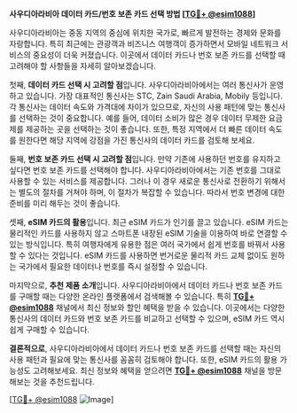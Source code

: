 **사우디아라비아 데이터 카드/번호 보존 카드 선택 방법 [[TG💪+ @esim1088](https://t.me/s/esim1088)]**

사우디아라비아는 중동 지역의 중심에 위치한 국가로, 빠르게 발전하는 경제와 문화를 자랑합니다. 특히 최근에는 관광객과 비즈니스 여행객이 증가하면서 모바일 네트워크 서비스의 중요성이 더욱 커졌습니다. 이곳에서 데이터 카드나 번호 보존 카드를 선택할 때 고려해야 할 사항들을 자세히 알아보겠습니다.

첫째, **데이터 카드 선택 시 고려할 점**입니다. 사우디아라비아에서는 여러 통신사가 운영하고 있습니다. 가장 대표적인 통신사는 STC, Zain Saudi Arabia, Mobily 등입니다. 각 통신사는 데이터 속도와 가격대에 차이가 있으므로, 자신의 사용 패턴에 맞는 통신사를 선택하는 것이 중요합니다. 예를 들어, 데이터 소비가 많은 경우 데이터 무제한 요금제를 제공하는 곳을 선택하는 것이 좋습니다. 또한, 특정 지역에서 더 빠른 데이터 속도를 원한다면 해당 지역에 강점을 가진 통신사의 데이터 카드를 검토해 보세요.

둘째, **번호 보존 카드 선택 시 고려할 점**입니다. 만약 기존에 사용하던 번호를 유지하고 싶다면 번호 보존 카드를 선택해야 합니다. 사우디아라비아에서는 기존 번호를 그대로 사용할 수 있는 서비스를 제공합니다. 그러나 이 경우 새로운 통신사로 전환하기 위해서는 별도의 절차를 거쳐야 하며, 이 절차가 복잡할 수 있습니다. 따라서 번호 변경에 대한 준비를 미리 해두는 것이 좋습니다.

셋째, **eSIM 카드의 활용**입니다. 최근 eSIM 카드가 인기를 끌고 있습니다. eSIM 카드는 물리적인 카드를 사용하지 않고 스마트폰 내장된 eSIM 기술을 이용하여 바로 연결할 수 있는 방식입니다. 특히 여행자에게 유용한 점은 여러 국가에서 쉽게 번호를 바꿔서 사용할 수 있다는 것입니다. eSIM 카드를 사용하면 번거로운 물리적 카드 교체 없이도 원하는 국가에서 필요한 데이터나 번호를 즉시 설정할 수 있습니다.

마지막으로, **추천 제품 소개**입니다. 사우디아라비아에서 데이터 카드나 번호 보존 카드를 구매할 때는 다양한 온라인 플랫폼에서 검색해볼 수 있습니다. 특히 **[TG💪+ @esim1088](https://t.me/s/esim1088)** 채널에서 최신 정보와 할인 혜택을 받을 수 있습니다. 이곳에서는 다양한 통신사의 데이터 카드와 번호 보존 카드를 비교하고 선택할 수 있으며, eSIM 카드 역시 쉽게 구매할 수 있습니다.

**결론적으로**, 사우디아라비아에서 데이터 카드나 번호 보존 카드를 선택할 때는 자신의 사용 패턴과 필요에 맞는 통신사를 꼼꼼히 검토해야 합니다. 또한, eSIM 카드의 활용 가능성도 고려해보세요. 최신 정보와 혜택을 얻으려면 **[TG💪+ @esim1088](https://t.me/s/esim1088)** 채널을 방문해보는 것을 추천드립니다.

[[TG💪+ @esim1088](https://t.me/s/esim1088) ![Image](https://i.postimg.cc/Y0z9fWf4/image.png)]